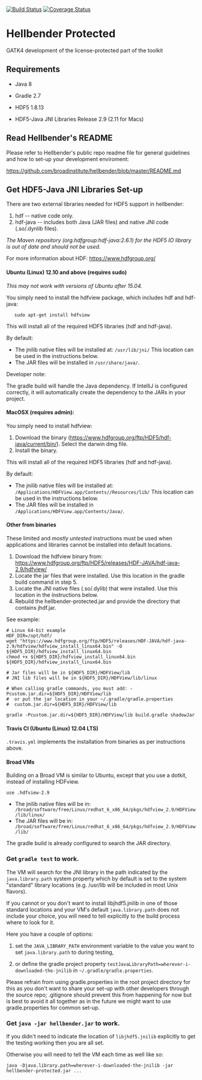 [![Build Status](https://travis-ci.org/broadinstitute/hellbender-protected.svg?branch=master)](https://travis-ci.org/broadinstitute/hellbender-protected)
[![Coverage Status](https://coveralls.io/repos/broadinstitute/hellbender-protected/badge.svg?branch=master&t=fjUaFR)](https://coveralls.io/r/broadinstitute/hellbender-protected?branch=master)

Hellbender Protected
====================

GATK4 development of the license-protected part of the toolkit

Requirements
------------
* Java 8

* Gradle 2.7

* HDF5 1.8.13 

* HDF5-Java JNI Libraries Release 2.9 (2.11 for Macs)


Read Hellbender's README
------------------------

Please refer to Hellbender's public repo readme file for general guidelines and how to set-up your development enviroment:

https://github.com/broadinstitute/hellbender/blob/master/README.md

Get HDF5-Java JNI Libraries Set-up
----------------------------------

There are two external libraries needed for HDF5 support in hellbender:

1. hdf -- native code only.
2. hdf-java -- includes both Java (JAR files) and native JNI code (.so/.dynlib files). 

*The Maven repository (org.hdfgroup:hdf-java:2.6.1) for the HDF5 IO library is out of date and should not be used.*

For more information about HDF:  https://www.hdfgroup.org/

#### Ubuntu (Linux) 12.10 and above (requires sudo)

*This may not work with versions of Ubuntu after 15.04.*

You simply need to install the hdfview package, which includes hdf and hdf-java:

```
   sudo apt-get install hdfview
```

This will install all of the required HDF5 libraries (hdf and hdf-java).  

By default:
- The jnilib native files will be installed at: ``/usr/lib/jni/``  This location can be used in the instructions below.
- The JAR files will be installed in ``/usr/share/java/``.
  
Developer note:

The gradle build will handle the Java dependency.  If IntelliJ is configured correctly, it will
  automatically create the dependency to the JARs in your project.


#### MacOSX (requires admin):

You simply need to install hdfview:

1. Download the binary (https://www.hdfgroup.org/ftp/HDF5/hdf-java/current/bin/).  Select the darwin dmg file.
2. Install the binary.

This will install all of the required HDF5 libraries (hdf and hdf-java).

By default:
- The jnilib native files will be installed at: ``/Applications/HDFView.app/Contents//Resources/lib/``  This location can be used in the instructions below.
- The JAR files will be installed in ``/Applications/HDFView.app/Contents/Java/``.

#### Other from binaries

These limited and *mostly untested* instructions must be used when applications and libraries cannot be installed into default locations.

1. Download the hdfview binary from: https://www.hdfgroup.org/ftp/HDF5/releases/HDF-JAVA/hdf-java-2.9/hdfview/
2. Locate the jar files that were installed.  Use this location in the gradle build command in step 5.
3. Locate the JNI native files (.so/.dylib) that were installed.  Use this location in the instructions below. 
4. Rebuild the hellbender-protected.jar and provide the directory that contains jhdf.jar.

See example:

```
# Linux 64-bit example
HDF_DIR=/opt/hdf/
wget "https://www.hdfgroup.org/ftp/HDF5/releases/HDF-JAVA/hdf-java-2.9/hdfview/hdfview_install_linux64.bin" -O ${HDF5_DIR}/hdfview_install_linux64.bin
chmod +x ${HDF5_DIR}/hdfview_install_linux64.bin
${HDF5_DIR}/hdfview_install_linux64.bin

# Jar files will be in ${HDF5_DIR}/HDFView/lib
# JNI lib files will be in ${HDF5_DIR}/HDFView/lib/linux

# When calling gradle commands, you must add: -Pcustom.jar.dir=${HDF5_DIR}/HDFView/lib
#  or put the jar location in your ~/.gradle/gradle.properties
#  custom.jar.dir=${HDF5_DIR}/HDFView/lib

gradle -Pcustom.jar.dir=${HDF5_DIR}/HDFView/lib build.gradle shadowJar
```

#### Travis CI (Ubuntu (Linux) 12.04 LTS)

``.travis.yml`` implements the installation from binaries as per instructions above.


#### Broad VMs

Building on a Broad VM is similar to Ubuntu, except that you use a dotkit, instead of installing HDFview.

```
use .hdfview-2.9
```

- The jnilib native files will be in:  `` /broad/software/free/Linux/redhat_6_x86_64/pkgs/hdfview_2.9/HDFView/lib/linux/``
- The JAR files will be in: `` /broad/software/free/Linux/redhat_6_x86_64/pkgs/hdfview_2.9/HDFView/lib/``

The gradle build is already configured to search the JAR directory.

### Get ```gradle test``` to work.

The VM will search for the JNI library in the path indicated by the ```java.library.path``` system property which
by default is set to the system "standard" library locations (e.g. /usr/lib will be included in most Unix flavors).

If you cannot or you don't want to install libjhdf5.jnilib in one of those standard locations and your VM's default ```java.library.path``` does not include your choice, 
you will need to tell explicitly to the build process where to look for it. 

Here you have a couple of options:

1. set the ```JAVA_LIBRARY_PATH``` environment variable to the value you want to set ```java.library.path``` to during testing,

2. or define the gradle project property ```testJavaLibraryPath=wherever-i-downloaded-the-jnilib``` in ```~/.gradle/gradle.properties```.

Please refrain from using gradle.properties in the root project directory for this as you don't 
want to share your set-up with other developers through the source repo; .gitignore should prevent this from happening for now
but is best to avoid it all together as in the future we might want to use gradle.properties for common set-up.

### Get ```java -jar hellbender.jar``` to work.

If you didn't need to indicate the location of ```libjhdf5.jnilib``` explicitly to get the testing working then you are all set.

Otherwise you will need to tell the VM each time as well like so:

```
java -Djava.library.path=wherever-i-downloaded-the-jnilib -jar hellbender-protected.jar ...
```

